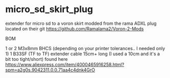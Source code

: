 # micro_sd_skirt_plug
 extender for micro sd to a voron skirt
 modded from the rama ADXL plug located on their git https://github.com/Ramalama2/Voron-2-Mods

BOM 

1 or 2 M3x8mm BHCS (depending on your printer tolerances.. I needed only 1)
1 B33SF (TF to TF) extender cable 15cm+ long (I used a 10cm and it's a bit too tight/short)
found here https://www.aliexpress.com/item/4000465916258.html?spm=a2g0s.9042311.0.0.71aa4c4dnk4GrO
 